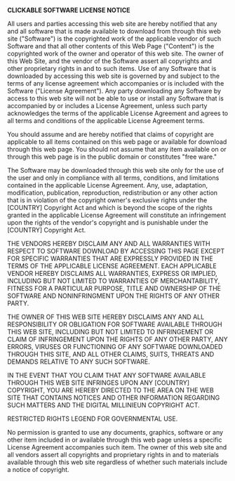 **CLICKABLE SOFTWARE LICENSE NOTICE**

All users and parties accessing this web site are hereby notified that
any and all software that is made available to download from through
this web site (\"Software\") is the copyrighted work of the applicable
vendor of such Software and that all other contents of this Web Page
("Content") is the copyrighted work of the owner and operator of this
web site. The owner of this Web Site, and the vendor of the Software
assert all copyrights and other proprietary rights in and to such items.
Use of any Software that is downloaded by accessing this web site is
governed by and subject to the terms of any license agreement which
accompanies or is included with the Software (\"License Agreement\").
Any party downloading any Software by access to this web site will not
be able to use or install any Software that is accompanied by or
includes a License Agreement, unless such party acknowledges the terms
of the applicable License Agreement and agrees to all terms and
conditions of the applicable License Agreement terms.

You should assume and are hereby notified that claims of copyright are
applicable to all items contained on this web page or available for
download through this web page. You should not assume that any item
available on or through this web page is in the public domain or
constitutes "free ware."

The Software may be downloaded through this web site only for the use of
the user and only in compliance with all terms, conditions, and
limitations contained in the applicable License Agreement. Any, use,
adaptation, modification, publication, reproduction, redistribution or
any other action that is in violation of the copyright owner's exclusive
rights under the \[COUNTRY\] Copyright Act and which is beyond the scope
of the rights granted in the applicable License Agreement will
constitute an infringement upon the rights of the vendor's copyright and
is punishable under the \[COUNTRY\] Copyright Act.

THE VENDORS HEREBY DISCLAIM ANY AND ALL WARRANTIES WITH RESPECT TO
SOFTWARE DOWNLOAD BY ACCESSING THIS PAGE EXCEPT FOR SPECIFIC WARRANTIES
THAT ARE EXPRESSLY PROVIDED IN THE TERMS OF THE APPLICABLE LICENSE
AGREEMENT. EACH APPLICABLE VENDOR HEREBY DISCLAIMS ALL WARRANTIES,
EXPRESS OR IMPLIED, INCLUDING BUT NOT LIMITED TO WARRANTIES OF
MERCHANTABILITY, FITNESS FOR A PARTICULAR PURPOSE, TITLE AND OWNERSHIP
OF THE SOFTWARE AND NONINFRINGMENT UPON THE RIGHTS OF ANY OTHER PARTY.

THE OWNER OF THIS WEB SITE HEREBY DISCLAIMS ANY AND ALL RESPONSIBILITY
OR OBLIGATION FOR SOFTWARE AVAILABLE THROUGH THIS WEB SITE, INCLUDING
BUT NOT LIMITED TO INFRINGEMENT OR CLAIM OF INFRINGEMENT UPON THE RIGHTS
OF ANY OTHER PARTY, ANY ERRORS, VIRUSES OR FUNCTIONING OF ANY SOFTWARE
DOWNLOADED THROUGH THIS SITE, AND ALL OTHER CLAIMS, SUITS, THREATS AND
DEMANDS RELATIVE TO ANY SUCH SOFTWARE.

IN THE EVENT THAT YOU CLAIM THAT ANY SOFTWARE AVAILABLE THROUGH THIS WEB
SITE INFRINGES UPON ANY \[COUNTRY\] COPYRIGHT, YOU ARE HEREBY DIRECTED
TO THE AREA ON THE WEB SITE THAT CONTAINS NOTICES AND OTHER INFORMATION
REGARDING SUCH MATTERS AND THE DIGITAL MILLINIEUN COPYRIGHT ACT.

RESTRICTED RIGHTS LEGEND FOR GOVERNMENTAL USE.

No permission is granted to use any documents, graphics, software or any
other item included in or available through this web page unless a
specific License Agreement accompanies such item. The owner of this web
site and all vendors assert all copyrights and proprietary rights in and
to materials available through this web site regardless of whether such
materials include a notice of copyright.
